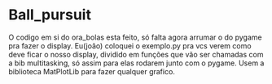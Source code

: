 # Ball_pursuit
O codigo em si do ora_bolas esta feito, só falta agora arrumar o do pygame pra fazer o display. Eu(joão) coloquei o exemplo.py pra vcs verem como deve ficar o nosso display, dividido em funções que vão ser chamadas com a bib multitasking, só assim para elas rodarem junto com o pygame.
Usem a biblioteca MatPlotLib para fazer qualquer grafico.
